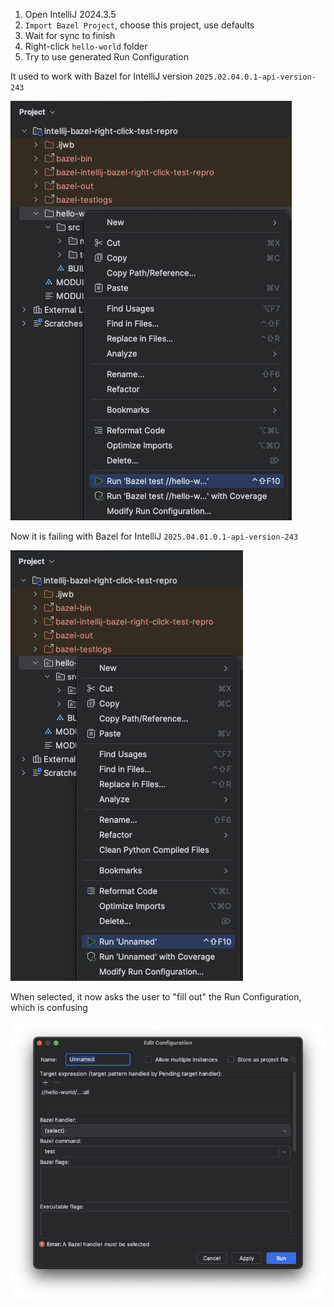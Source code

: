 1. Open IntelliJ 2024.3.5
2. `Import Bazel Project`, choose this project, use defaults
3. Wait for sync to finish
4. Right-click `hello-world` folder
5. Try to use generated Run Configuration

It used to work with Bazel for IntelliJ version `2025.02.04.0.1-api-version-243`

![](right-click-success.png)

Now it is failing with Bazel for IntelliJ `2025.04.01.0.1-api-version-243`

![](right-click-unnamed.png)

When selected, it now asks the user to "fill out" the Run Configuration, which is confusing

![](generated-run-config-empty.png)
